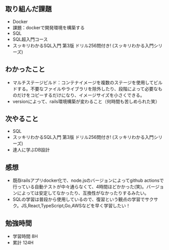 ## 取り組んだ課題
- Docker
 - 課題：dockerで開発環境を構築する
- SQL
 - SQL超入門コース
 - スッキリわかるSQL入門 第3版 ドリル256問付き! (スッキリわかる入門シリーズ)

## わかったこと
- マルチステージビルド：コンテナイメージを複数のステージを使用してビルドする。不要なファイルやライブラリを除外したり、段階によって必要なものだけをコピーするだけになり、イメージサイズを小さくできる。
- versionによって、rails環境構築が変わること（何時間も苦しめられた笑）

## 次やること
- SQL
 - スッキリわかるSQL入門 第3版 ドリル256問付き! (スッキリわかる入門シリーズ)
 - 達人に学ぶDB設計

## 感想
- 既存railsアプリdocker化で、node.jsのバージョンによってgithub actionsで行っている自動テストが中々通らなくて、4時間ほどかかった(笑)。バージョンによっては安定してなかったり、互換性がなかったりするみたい。
- SQLの学習は普段から使用しているので、復習という観点の学習でサクサク。JS,React,TypeScript,Go,AWSなどを早く学習したい！

## 勉強時間
- 学習時間 8H
- 累計 124H
